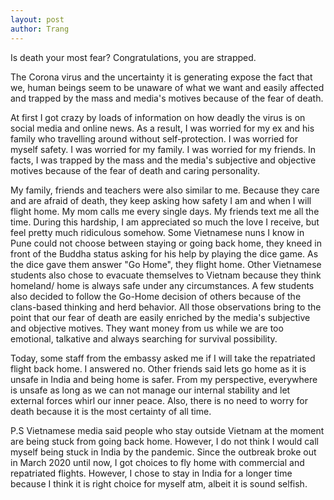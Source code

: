 ```yaml
---
layout: post
author: Trang
---
```


Is death your most fear? Congratulations, you are strapped.

The Corona virus and the uncertainty it is generating expose the fact that we, human beings seem to be unaware of what we want and easily affected and trapped by the mass and media's motives because of the fear of death.

At first I got crazy by loads of information on how deadly the virus is on social media and online news. As a result, I was worried for my ex and his family who travelling around without self-protection. I was worried for myself safety. I was worried for my family. I was worried for my friends. In facts, I was trapped by the mass and the media's subjective and objective motives because of the fear of death and caring personality.

My family, friends and teachers were also similar to me. Because they care and are afraid of death, they keep asking how safety I am and when I will flight home. My mom calls me every single days. My friends text me all the time. During this hardship, I am appreciated so much the love I receive, but feel pretty much ridiculous somehow. Some Vietnamese nuns I know in Pune could not choose between staying or going back home, they kneed in front of the Buddha status asking for his help by playing the dice game. As the dice gave them answer "Go Home", they flight home. Other Vietnamese students also chose to evacuate themselves to Vietnam because they think homeland/ home is always safe under any circumstances. A few students also decided to follow the Go-Home decision of others because of the clans-based thinking and herd behavior. All those observations bring to the point that our fear of death are easily enriched by the media's subjective and objective motives. They want money from us while we are too emotional, talkative and always searching for survival possibility.

Today, some staff from the embassy asked me if I will take the repatriated flight back home. I answered no. Other friends said lets go home as it is unsafe in India and being home is safer. From my perspective, everywhere is unsafe as long as we can not manage our internal stability and let external forces whirl our inner peace. Also, there is no need to worry for death because it is the most certainty of all time.

P.S Vietnamese media said people who stay outside Vietnam at the moment are being stuck from going back home. However, I do not think I would call myself being stuck in India by the pandemic. Since the outbreak broke out in March 2020 until now, I got choices to fly home with commercial and repatriated flights. However, I chose to stay in India for a longer time because I think it is right choice for myself atm, albeit it is sound selfish.
